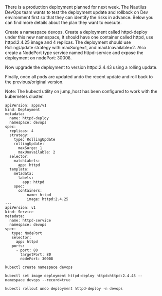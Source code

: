 There is a production deployment planned for next week. The Nautilus DevOps team wants to test the deployment update and rollback on Dev environment first so that they can identify the risks in advance. Below you can find more details about the plan they want to execute.

Create a namespace devops. Create a deployment called httpd-deploy under this new namespace, It should have one container called httpd, use httpd:2.4.25 image and 4 replicas. The deployment should use RollingUpdate strategy with maxSurge=1, and maxUnavailable=2. Also create a NodePort type service named httpd-service and expose the deployment on nodePort: 30008.

Now upgrade the deployment to version httpd:2.4.43 using a rolling update.

Finally, once all pods are updated undo the recent update and roll back to the previous/original version.

Note: The kubectl utility on jump_host has been configured to work with the kubernetes cluster.

```
apiVersion: apps/v1
kind: Deployment
metadata:
  name: httpd-deploy
  namespace: devops
spec:
  replicas: 4
  strategy:
    type: RollingUpdate
    rollingUpdate:
      maxSurge: 1
      maxUnavailable: 2
  selector:
    matchLabels:
      app: httpd
  template:
    metadata:
      labels:
        app: httpd
    spec:
      containers:
        - name: httpd
          image: httpd:2.4.25
---                                                                                                           
apiVersion: v1                                                                                                
kind: Service                                                                                                 
metadata:                                                                                                     
  name: httpd-service  
  namespace: devops  
spec:                                                                                                         
   type: NodePort                                                                                             
   selector:                                                                                                  
     app: httpd                                                                                     
   ports:                                                                                                     
     - port: 80                                                                                               
       targetPort: 80                                                                                         
       nodePort: 30008

```

```
kubectl create namespace devops

kubectl set image deployment httpd-deploy httpd=httpd:2.4.43 --namespace devops --record=true

kubectl rollout undo deployment httpd-deploy -n devops
```
